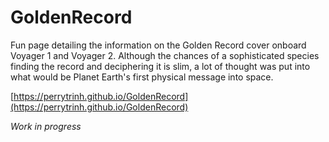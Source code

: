# GoldenRecord

Fun page detailing the information on the Golden Record cover onboard Voyager 1 and Voyager 2. Although the chances of a sophisticated species finding the record and deciphering it is slim, a lot of thought was put into what would be Planet Earth's first physical message into space.

[https://perrytrinh.github.io/GoldenRecord](https://perrytrinh.github.io/GoldenRecord)

*Work in progress*
